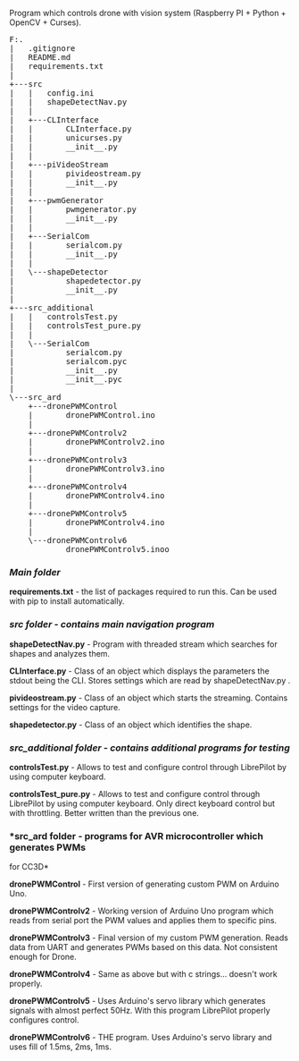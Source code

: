 Program which controls drone with vision system (Raspberry PI + Python + OpenCV + Curses).

<pre>
F:.
|   .gitignore
|   README.md
|   requirements.txt
|
+---src
|   |   config.ini
|   |   shapeDetectNav.py
|   |
|   +---CLInterface
|   |       CLInterface.py
|   |       unicurses.py
|   |       __init__.py
|   |
|   +---piVideoStream
|   |       pivideostream.py
|   |       __init__.py
|   |
|   +---pwmGenerator
|   |       pwmgenerator.py
|   |       __init__.py
|   |
|   +---SerialCom
|   |       serialcom.py
|   |       __init__.py
|   |
|   \---shapeDetector
|           shapedetector.py
|           __init__.py
|
+---src_additional
|   |   controlsTest.py
|   |   controlsTest_pure.py
|   |
|   \---SerialCom
|           serialcom.py
|           serialcom.pyc
|           __init__.py
|           __init__.pyc
|
\---src_ard
    +---dronePWMControl
    |       dronePWMControl.ino
    |
    +---dronePWMControlv2
    |       dronePWMControlv2.ino
    |
    +---dronePWMControlv3
    |       dronePWMControlv3.ino
    |
    +---dronePWMControlv4
    |       dronePWMControlv4.ino
    |
    +---dronePWMControlv5
    |       dronePWMControlv4.ino
    |
    \---dronePWMControlv6
            dronePWMControlv5.inoo
</pre>

### *Main folder*

**requirements.txt** - the list of packages required to run this. Can be used with pip to install automatically.

### *src folder - contains main navigation program*

**shapeDetectNav.py** - Program with threaded stream which searches for shapes
and analyzes them.

**CLInterface.py** - Class of an object which displays the parameters the
stdout being the CLI. Stores settings which are read by shapeDetectNav.py .

**pivideostream.py** - Class of an object which starts the streaming. Contains
settings for the video capture.

**shapedetector.py** - Class of an object which identifies the shape.

### *src_additional folder - contains additional programs for testing*

**controlsTest.py** - Allows to test and configure control through LibrePilot
by using computer keyboard.

**controlsTest_pure.py** - Allows to test and configure control through
LibrePilot by using computer keyboard. Only direct keyboard control but with
throttling. Better written than the previous one.

### *src_ard folder - programs for AVR microcontroller which generates PWMs
for CC3D*

**dronePWMControl** - First version of generating custom PWM on Arduino Uno.

**dronePWMControlv2** - Working version of Arduino Uno program which reads from
serial port the PWM values and applies them to specific pins.

**dronePWMControlv3** - Final version of my custom PWM generation. Reads data
from UART and generates PWMs based on this data. Not consistent enough for
Drone.

**dronePWMControlv4** - Same as above but with c strings... doesn't work
properly.

**dronePWMControlv5** - Uses Arduino's servo library which
generates signals with almost perfect 50Hz. With this program LibrePilot
properly configures control.

**dronePWMControlv6** - THE program. Uses Arduino's servo library and uses fill
of 1.5ms, 2ms, 1ms.

